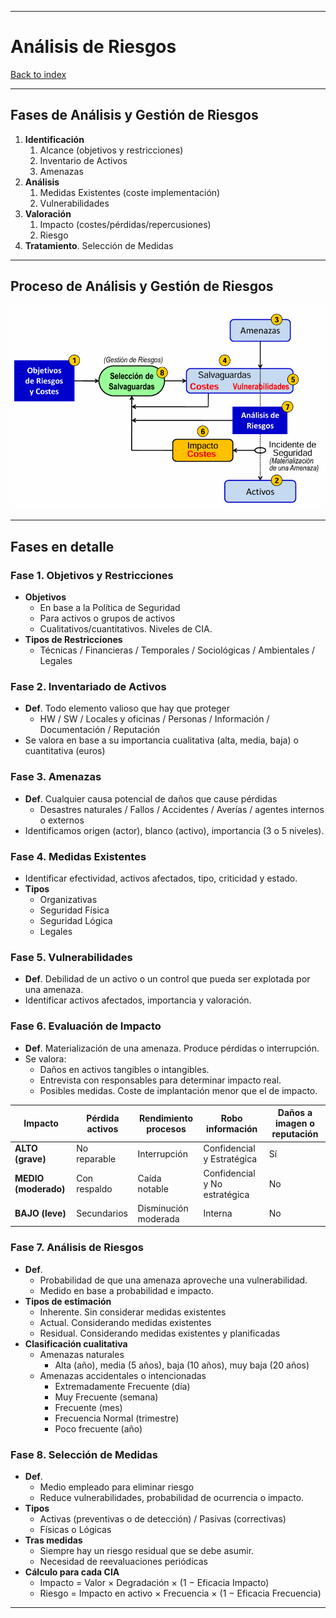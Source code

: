 
---
# Análisis de Riesgos

[Back to index](../README.md)

---

## Fases de Análisis y Gestión de Riesgos
1. **Identificación**
	1. Alcance (objetivos y restricciones)
	2. Inventario de Activos
	3. Amenazas
2. **Análisis**
	1. Medidas Existentes (coste implementación)
	2. Vulnerabilidades
3. **Valoración**
	1. Impacto (costes/pérdidas/repercusiones)
	2. Riesgo
4. **Tratamiento**. Selección de Medidas
---
## Proceso de Análisis y Gestión de Riesgos
![](../assets/Pasted%20image%2020251019133225.png)

---
## Fases en detalle
### Fase 1. Objetivos y Restricciones
- **Objetivos**
	- En base a la Política de Seguridad
	- Para activos o grupos de activos
	- Cualitativos/cuantitativos. Niveles de CIA.
- **Tipos de Restricciones**
	- Técnicas / Financieras / Temporales / Sociológicas / Ambientales / Legales
### Fase 2. Inventariado de Activos
- **Def**. Todo elemento valioso que hay que proteger
	- HW / SW / Locales y oficinas / Personas / Información / Documentación / Reputación
- Se valora en base a su importancia cualitativa (alta, media, baja) o cuantitativa (euros)
### Fase 3. Amenazas
- **Def**. Cualquier causa potencial de daños que cause pérdidas
	- Desastres naturales / Fallos / Accidentes / Averías / agentes internos o externos
- Identificamos origen (actor), blanco (activo), importancia (3 o 5 niveles).
### Fase 4. Medidas Existentes
- Identificar efectividad, activos afectados, tipo, criticidad y estado.
- **Tipos**
	- Organizativas
	- Seguridad Física
	- Seguridad Lógica
	- Legales
### Fase 5. Vulnerabilidades
- **Def**. Debilidad de un activo o un control que pueda ser explotada por una amenaza.
- Identificar activos afectados, importancia y valoración.
### Fase 6. Evaluación de Impacto
- **Def**. Materialización de una amenaza. Produce pérdidas o interrupción.
- Se valora:
	- Daños en activos tangibles o intangibles.
	- Entrevista con responsables para determinar impacto real.
	- Posibles medidas. Coste de implantación menor que el de impacto.

| Impacto              | Pérdida activos | Rendimiento procesos | Robo información              | Daños a imagen o reputación |
| -------------------- | --------------- | -------------------- | ----------------------------- | --------------------------- |
| **ALTO (grave)**     | No reparable    | Interrupción         | Confidencial y Estratégica    | Sí                          |
| **MEDIO (moderado)** | Con respaldo    | Caída notable        | Confidencial y No estratégica | No                          |
| **BAJO (leve)**      | Secundarios     | Disminución moderada | Interna                       | No                          |
### Fase 7. Análisis de Riesgos
- **Def**.
	- Probabilidad de que una amenaza aproveche una vulnerabilidad.
	- Medido en base a probabilidad e impacto.
- **Tipos de estimación**
	- Inherente. Sin considerar medidas existentes
	- Actual. Considerando medidas existentes
	- Residual. Considerando medidas existentes y planificadas
- **Clasificación cualitativa**
	- Amenazas naturales 
		- Alta (año), media (5 años), baja (10 años), muy baja (20 años)
	- Amenazas accidentales o intencionadas
		- Extremadamente Frecuente (día)
		- Muy Frecuente (semana)
		- Frecuente (mes)
		- Frecuencia Normal (trimestre)
		- Poco frecuente (año)
### Fase 8. Selección de Medidas
- **Def**.
	- Medio empleado para eliminar riesgo
	- Reduce vulnerabilidades, probabilidad de ocurrencia o impacto.
- **Tipos**
	- Activas (preventivas o de detección) / Pasivas (correctivas)
	- Físicas o Lógicas
- **Tras medidas**
	- Siempre hay un riesgo residual que se debe asumir.
	- Necesidad de reevaluaciones periódicas
- **Cálculo para cada CIA**
	- Impacto = Valor $\times$ Degradación $\times$ (1 $-$ Eficacia Impacto)
	- Riesgo = Impacto en activo $\times$ Frecuencia $\times$ (1 $-$ Eficacia Frecuencia)
---